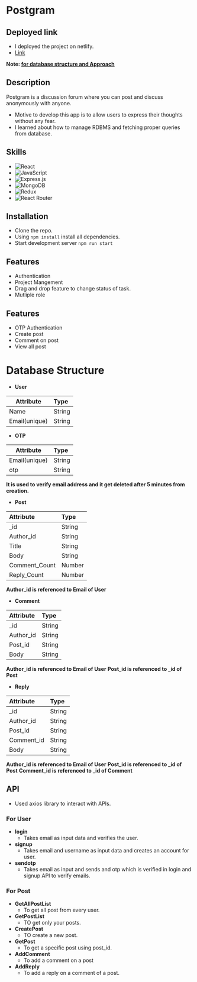# Postgram

## Deployed link

- I deployed the project on netlify.
- [Link](https://postgram-1.netlify.app/)

**Note: [for database structure and Approach](https://hackmd.io/@rWRGLjFkSDSnN-Oi90ihQw/B1Q5umZ9a)**

## Description

Postgram is a discussion forum where you can post and discuss anonymously with anyone.

- Motive to develop this app is to allow users to express their thoughts without any fear.
- I learned about how to manage RDBMS and fetching proper queries from database.

## Skills

- ![React](https://img.shields.io/badge/react-%2320232a.svg?style=for-the-badge&logo=react&logoColor=%2361DAFB)
- ![JavaScript](https://img.shields.io/badge/javascript-%23323330.svg?style=for-the-badge&logo=javascript&logoColor=%23F7DF1E)
- ![Express.js](https://img.shields.io/badge/express.js-%23404d59.svg?style=for-the-badge&logo=express&logoColor=%2361DAFB)
- ![MongoDB](https://img.shields.io/badge/MongoDB-%234ea94b.svg?style=for-the-badge&logo=mongodb&logoColor=white)
- ![Redux](https://img.shields.io/badge/redux-%23593d88.svg?style=for-the-badge&logo=redux&logoColor=white)
- ![React Router](https://img.shields.io/badge/React_Router-CA4245?style=for-the-badge&logo=react-router&logoColor=white)

## Installation

- Clone the repo.
- Using `npm install` install all dependencies.
- Start development server `npm run start`

## Features

- Authentication
- Project Mangement
- Drag and drop feature to change status of task.
- Mutliple role

## Features

- OTP Authentication
- Create post
- Comment on post
- View all post

# Database Structure

- **User**

| Attribute     | Type   |
| ------------- | :----- |
| Name          | String |
| Email(unique) | String |

- **OTP**

| Attribute     | Type   |
| ------------- | :----- |
| Email(unique) | String |
| otp           | String |

**It is used to verify email address and it get deleted after 5 minutes from creation.**

- **Post**

| Attribute     | Type   |
| :------------ | :----- |
| \_id          | String |
| Author_id     | String |
| Title         | String |
| Body          | String |
| Comment_Count | Number |
| Reply_Count   | Number |

**Author_id is referenced to Email of User**

- **Comment**

| Attribute | Type   |
| :-------- | :----- |
| \_id      | String |
| Author_id | String |
| Post_id   | String |
| Body      | String |

**Author_id is referenced to Email of User**
**Post_id is referenced to \_id of Post**

- **Reply**

| Attribute  | Type   |
| :--------- | :----- |
| \_id       | String |
| Author_id  | String |
| Post_id    | String |
| Comment_id | String |
| Body       | String |

**Author_id is referenced to Email of User**
**Post_id is referenced to \_id of Post**
**Comment_id is referenced to \_id of Comment**

## API

- Used axios library to interact with APIs.

### For User

- **login**
  - Takes email as input data and verifies the user.
- **signup**
  - Takes email and username as input data and creates an account for user.
- **sendotp**
  - Takes email as input and sends and otp which is verified in login and signup API to verify emails.

### For Post

- **GetAllPostList**
  - To get all post from every user.
- **GetPostList**
  - TO get only your posts.
- **CreatePost**
  - TO create a new post.
- **GetPost**
  - To get a specific post using post_id.
- **AddComment**
  - To add a comment on a post
- **AddReply**
  - To add a reply on a comment of a post.

